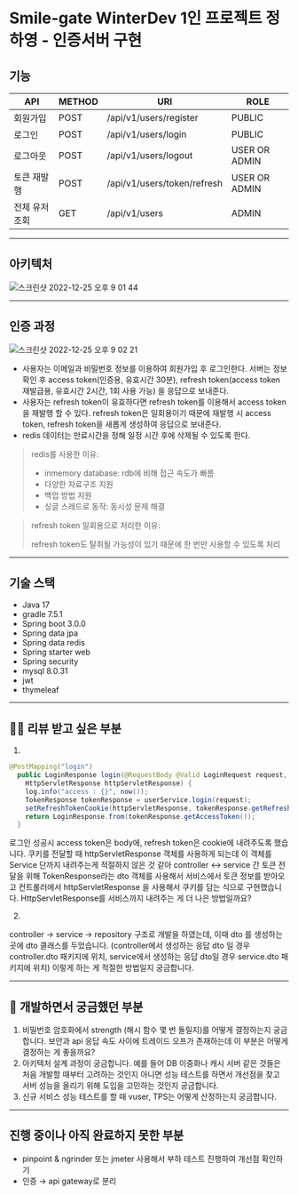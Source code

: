 # Smile-gate WinterDev 1인 프로젝트 정하영 - 인증서버 구현
## 기능

| API | METHOD | URI | ROLE |
| --- | --- | --- | --- |
| 회원가입 | POST | /api/v1/users/register | PUBLIC |
| 로그인 | POST | /api/v1/users/login | PUBLIC |
| 로그아웃 | POST | /api/v1/users/logout | USER OR ADMIN |
| 토큰 재발행 | POST | /api/v1/users/token/refresh | USER OR ADMIN |
| 전체 유저 조회 | GET | /api/v1/users | ADMIN |


---
## 아키텍처
![스크린샷 2022-12-25 오후 9 01 44](https://user-images.githubusercontent.com/60775067/209467120-48ba283f-73b8-4836-89d7-8d2b81d6d65e.png)


---

## 인증 과정
![스크린샷 2022-12-25 오후 9 02 21](https://user-images.githubusercontent.com/60775067/209467133-56707907-35f2-4c0d-b68c-d8c653c28c6e.png)


- 사용자는 이메일과 비밀번호 정보를 이용하여 회원가입 후 로그인한다. 서버는 정보 확인 후 access token(인증용, 유효시간 30분), refresh token(access token 재발급용, 유효시간 2시간, 1회 사용 가능) 을 응답으로 보내준다.
- 사용자는 refresh token이 유효하다면 refresh token를 이용해서 access token을 재발행 할 수 있다. refresh token은 일회용이기 때문에 재발행 시 access token, refresh token을 새롭게 생성하여 응답으로 보내준다.
- redis 데이터는 만료시간을 정해 일정 시간 후에 삭제될 수 있도록 한다.

> redis를 사용한 이유:
> 
> - inmemory database: rdb에 비해 접근 속도가 빠름
> - 다양한 자료구조 지원
> - 백업 방법 지원
> - 싱글 스레드로 동작: 동시성 문제 해결

> 
> 
> 
> refresh token 일회용으로 처리한 이유:
> 
> refresh token도 탈취될 가능성이 있기 때문에 한 번만 사용할 수 있도록 처리
> 

---
## 기술 스택

- Java 17
- gradle 7.5.1
- Spring boot 3.0.0
- Spring data jpa
- Spring data redis
- Spring starter web
- Spring security
- mysql 8.0.31
- jwt
- thymeleaf

---
## 🙋‍♀️ 리뷰 받고 싶은 부분 

1.

```java
@PostMapping("login")
  public LoginResponse login(@RequestBody @Valid LoginRequest request,
    HttpServletResponse httpServletResponse) {
    log.info("access : {}", now());
    TokenResponse tokenResponse = userService.login(request);
    setRefreshTokenCookie(httpServletResponse, tokenResponse.getRefreshToken());
    return LoginResponse.from(tokenResponse.getAccessToken());
  }
```

로그인 성공시 access token은 body에, refresh token은 cookie에 내려주도록 했습니다. 쿠키를 전달할 때 httpServletResponse 객체를 사용하게 되는데 이 객체를 Service 단까지 내려주는게 적절하지 않은 것 같아 controller ↔ service 간 토큰 전달을 위해 TokenResponse라는  dto 객체를 사용해서 서비스에서 토큰 정보를 받아오고 컨트롤러에서 httpServletResponse 을 사용해서 쿠키를 담는 식으로 구현했습니다. HttpServletResponse를 서비스까지 내려주는 게 더 나은 방법일까요?

 2. 

controller → service → repository 구조로 개발을 하였는데, 이때 dto 를 생성하는 곳에 dto 클래스를 두었습니다.  (controller에서 생성하는 응답 dto 일 경우 controller.dto 패키지에 위치, service에서 생성하는 응답 dto일 경우 service.dto 패키지에 위치) 이렇게 하는 게 적절한 방법일지 궁금합니다.

---
## 🙋‍ 개발하면서 궁금했던 부분

1. 비밀번호 암호화에서 strength (해시 함수 몇 번 돌릴지)를 어떻게 결정하는지 궁금합니다. 보안과 api 응답 속도 사이에 트레이드 오프가 존재하는데 이 부분은 어떻게 결정하는 게 좋을까요?
2. 아키텍처 설계 과정이 궁금합니다. 예를 들어 DB 이중화나 캐시 서버 같은 것들은 처음 개발할 때부터 고려하는 것인지 아니면 성능 테스트를 하면서 개선점을 찾고 서버 성능을 올리기 위해 도입을 고민하는 것인지 궁금합니다.
3. 신규 서비스 성능 테스트를 할 때 vuser, TPS는 어떻게 산정하는지 궁금합니다. 

---
## 진행 중이나 아직 완료하지 못한 부분

- pinpoint & ngrinder 또는 jmeter 사용해서 부하 테스트 진행하여 개선점 확인하기
- 인증 → api gateway로 분리
